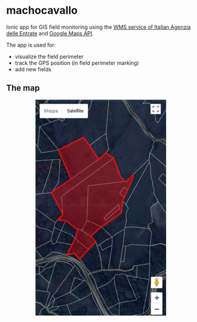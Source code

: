 # machocavallo
Ionic app for GIS field monitoring using the <a target="blank" href="http://www.agenziaentrate.gov.it/wps/content/nsilib/nsi/schede/fabbricatiterreni/consultazione+cartografia+catastale/servizio+consultazione+cartografia/indice+servizio+consultazione+cartografia">WMS service of Italian Agenzia delle Entrate</a> and <a target="blank"  href="https://developers.google.com/maps/documentation/javascript/">Google Maps API</a>.

The app is used for:
- visualize the field perimeter
- track the GPS position (in field perimeter marking)
- add new fields

## The map
<p align="center">
<img src="screenshots/machocavallo.PNG" width="350"/>
</p>
